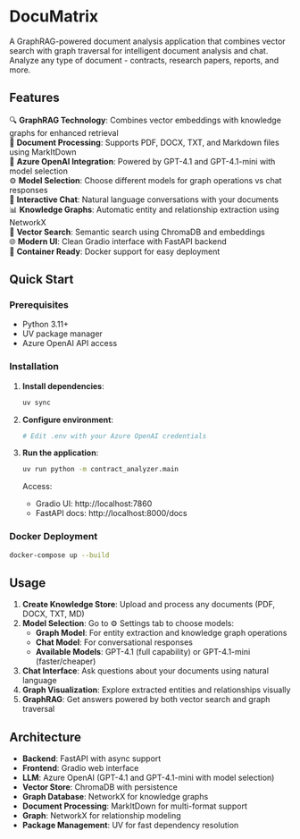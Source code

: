 # DocuMatrix

A GraphRAG-powered document analysis application that combines vector search with graph traversal for intelligent document analysis and chat. Analyze any type of document - contracts, research papers, reports, and more.

## Features

🔍 **GraphRAG Technology**: Combines vector embeddings with knowledge graphs for enhanced retrieval  
📄 **Document Processing**: Supports PDF, DOCX, TXT, and Markdown files using MarkItDown  
🤖 **Azure OpenAI Integration**: Powered by GPT-4.1 and GPT-4.1-mini with model selection  
⚙️ **Model Selection**: Choose different models for graph operations vs chat responses  
💬 **Interactive Chat**: Natural language conversations with your documents  
📊 **Knowledge Graphs**: Automatic entity and relationship extraction using NetworkX  
🎯 **Vector Search**: Semantic search using ChromaDB and embeddings  
🌐 **Modern UI**: Clean Gradio interface with FastAPI backend  
🐳 **Container Ready**: Docker support for easy deployment

## Quick Start

### Prerequisites

- Python 3.11+
- UV package manager
- Azure OpenAI API access

### Installation

1. **Install dependencies**:
   ```bash
   uv sync
   ```

2. **Configure environment**:
   ```bash
   # Edit .env with your Azure OpenAI credentials
   ```

3. **Run the application**:
   ```bash
   uv run python -m contract_analyzer.main
   ```

   Access:
   - Gradio UI: http://localhost:7860
   - FastAPI docs: http://localhost:8000/docs

### Docker Deployment

```bash
docker-compose up --build
```

## Usage

1. **Create Knowledge Store**: Upload and process any documents (PDF, DOCX, TXT, MD)
2. **Model Selection**: Go to ⚙️ Settings tab to choose models:
   - **Graph Model**: For entity extraction and knowledge graph operations
   - **Chat Model**: For conversational responses
   - **Available Models**: GPT-4.1 (full capability) or GPT-4.1-mini (faster/cheaper)
3. **Chat Interface**: Ask questions about your documents using natural language
4. **Graph Visualization**: Explore extracted entities and relationships visually
5. **GraphRAG**: Get answers powered by both vector search and graph traversal

## Architecture

- **Backend**: FastAPI with async support
- **Frontend**: Gradio web interface  
- **LLM**: Azure OpenAI (GPT-4.1 and GPT-4.1-mini with model selection)
- **Vector Store**: ChromaDB with persistence
- **Graph Database**: NetworkX for knowledge graphs
- **Document Processing**: MarkItDown for multi-format support
- **Graph**: NetworkX for relationship modeling
- **Package Management**: UV for fast dependency resolution